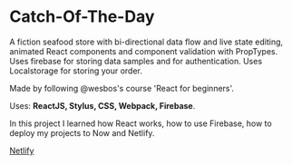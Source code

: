 # Catch-Of-The-Day

A fiction seafood store with bi-directional data flow and live state editing, animated React components and component validation with PropTypes. Uses firebase for storing data samples and for authentication. Uses Localstorage for storing your order. 

Made by following @wesbos's course 'React for beginners'.

Uses: **ReactJS, Stylus, CSS, Webpack, Firebase**.

In this project I learned how React works, how to use Firebase, how to deploy my projects to Now and Netlify.

[Netlify](https://catch-of-the-day-spline.netlify.app/)
